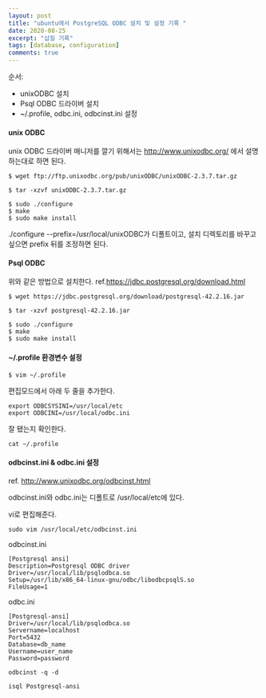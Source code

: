 ```yaml
---
layout: post
title: "ubuntu에서 PostgreSQL ODBC 설치 및 설정 기록 "
date: 2020-08-25
excerpt: "삽질 기록"
tags: [database, configuration]
comments: true
---
```


순서:
* unixODBC 설치 
* Psql ODBC 드라이버 설치
* ~/.profile, odbc.ini, odbcinst.ini 설정


#### unix ODBC
unix ODBC 드라이버 매니저를 깔기 위해서는 http://www.unixodbc.org/ 에서 설명하는대로 하면 된다. 
```shell
$ wget ftp://ftp.unixodbc.org/pub/unixODBC/unixODBC-2.3.7.tar.gz
```
```shell
$ tar -xzvf unixODBC-2.3.7.tar.gz
```

```shell
$ sudo ./configure  
$ make
$ sudo make install
```
./configure --prefix=/usr/local/unixODBC가 디폴트이고, 설치 디렉토리를 바꾸고 싶으면 prefix 뒤를 조정하면 된다.



#### Psql ODBC
위와 같은 방법으로 설치한다. ref.https://jdbc.postgresql.org/download.html
```shell
$ wget https://jdbc.postgresql.org/download/postgresql-42.2.16.jar
```
```shell
$ tar -xzvf postgresql-42.2.16.jar
```

```shell
$ sudo ./configure  
$ make
$ sudo make install
```


#### ~/.profile 환경변수 설정

```shell
$ vim ~/.profile
```

편집모드에서 아래 두 줄을 추가한다.
```shell
export ODBCSYSINI=/usr/local/etc
export ODBCINI=/usr/local/odbc.ini
```

잘 됐는지 확인한다.
```shell
cat ~/.profile
``` 

#### odbcinst.ini & odbc.ini  설정
ref. http://www.unixodbc.org/odbcinst.html

odbcinst.ini와 odbc.ini는 디폴트로 /usr/local/etc에 있다.

vi로 편집해준다.
```shell
sudo vim /usr/local/etc/odbcinst.ini
```

odbcinst.ini
```shell
[Postgresql ansi]
Description=Postgresql ODBC driver
Driver=/usr/local/lib/psqlodbca.so
Setup=/usr/lib/x86_64-linux-gnu/odbc/libodbcpsqlS.so
FileUsage=1
```

odbc.ini
```
[Postgresql-ansi]
Driver=/usr/local/lib/psqlodbca.so
Servername=localhost
Port=5432
Database=db_name
Username=user_name
Password=password
```

```shell
odbcinst -q -d
```

```
isql Postgresql-ansi
```
